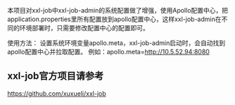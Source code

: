 本项目对xxl-job中xxl-job-admin的系统配置做了增强，使用Apollo配置中心，把application.properties里所有配置放到apollo配置中心，这样xxl-job-admin在不同的环境部署时，只需要修改配置中心的配置即可。

使用方法：
设置系统环境变量apollo.meta，xxl-job-admin启动时，会自动找到apollo配置中心并拉取配置。
例如：apollo.meta=http://10.5.52.94:8080


## xxl-job官方项目请参考
https://github.com/xuxueli/xxl-job
